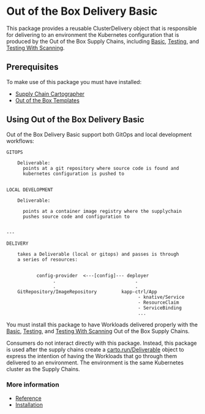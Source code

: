# Out of the Box Delivery Basic

This package provides a reusable ClusterDelivery object that is responsible for
delivering to an environment the Kubernetes configuration that is
produced by the Out of the Box Supply Chains, including [Basic](ootb-supply-chain-basic.html),
[Testing](ootb-supply-chain-testing.html), and
[Testing With Scanning](ootb-supply-chain-testing-scanning.html).

## <a id="prerequisites"></a> Prerequisites

To make use of this package you must have installed:

- [Supply Chain Cartographer](../install-online/components.hbs.md#install-scc)
- [Out of the Box Templates](ootb-templates.html)

## <a id="prerequisites"></a> Using Out of the Box Delivery Basic

Out of the Box Delivery Basic support both GitOps and local development workflows:

```text
GITOPS

    Deliverable:
      points at a git repository where source code is found and
      kubernetes configuration is pushed to


LOCAL DEVELOPMENT

    Deliverable:

      points at a container image registry where the supplychain
      pushes source code and configuration to


---

DELIVERY

    takes a Deliverable (local or gitops) and passes is through
    a series of resources:


           config-provider  <---[config]--- deployer
                 .                             .
                 .                             .
    GitRepository/ImageRepository         kapp-ctrl/App
                                                - knative/Service
                                                - ResourceClaim
                                                - ServiceBinding
                                                ...
```

You must install this package to have Workloads delivered properly with the
[Basic](ootb-supply-chain-basic.html),
[Testing](ootb-supply-chain-testing.html), and [Testing With
Scanning](ootb-supply-chain-testing-scanning.html) Out of the Box Supply Chains.

Consumers do not interact directly with this package. Instead, this package is
used after the supply chains create a
[carto.run/Deliverable](https://github.com/vmware-tanzu/cartographer) object to
express the intention of having the Workloads that go through them delivered to
an environment. The environment is the same Kubernetes cluster as the Supply
Chains.

### More information

- [Reference](ootb-delivery-reference.hbs.md)
- [Installation](install-ootb-delivery-basic.hbs.md)
